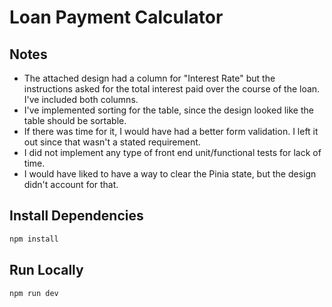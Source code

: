 # Loan Payment Calculator

## Notes

- The attached design had a column for "Interest Rate" but the instructions asked for the total interest paid over the course of the loan. I've included both columns.
- I've implemented sorting for the table, since the design looked like the table should be sortable.
- If there was time for it, I would have had a better form validation. I left it out since that wasn't a stated requirement.
- I did not implement any type of front end unit/functional tests for lack of time.
- I would have liked to have a way to clear the Pinia state, but the design didn't account for that.

## Install Dependencies

```bash
npm install
```

## Run Locally

```bash
npm run dev
```
